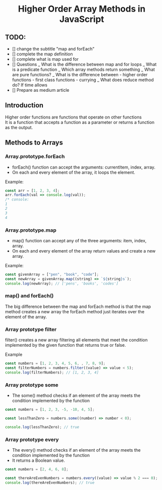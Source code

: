 <h1 align="center">Higher Order Array Methods in JavaScript</h1>

## TODO:

- [] change the subtitle "map and forEach"
- [] complete the map definition
- [] complete what is map used for
- [] Questions
  _ What is the difference between map and for loops
  _ What is a predicate function
  _ Which array methods return something
  _ What are pure functions?
  _ What is the difference between - higher order functions - first class functions - currying
  _ What does reduce method do? If time allows
- [] Prepare as medium article

## Introduction

Higher order functions are functions that operate on other functions  
It is a function that accepts a function as a parameter or returns a function as the output.

## Methods to Arrays

### Array.prototype.forEach

- forEach() function can accept the arguments: currentItem, index, array.
- On each and every element of the array, it loops the element.

Example:

```js
const arr = [1, 2, 3, 4];
arr.forEach(val => console.log(val));
/* console:
1
2
3
4
```

### Array.prototype.map

- map() function can accept any of the three arguments: item, index, array.
- On each and every element of the array return values and create a new array.

Example:

```js
const givenArray = ["pen", "book", "code"];
const newArray = givenArray.map((string) => `${string}s`);
console.log(newArray); // ['pens', 'books', 'codes']
```

### map() and forEach()

The big difference between the map and forEach method is that the map method creates a new array
the forEach method just iterates over the element of the array.

### Array prototype filter

filter() creates a new array filtering all elements that meet the condition implemented by the given function that returns true or false.

Example

```js
const numbers = [1, 2, 3, 4, 5, 6, , 7, 8, 9];
const filterNumbers = numbers.filter((value) => value < 5);
console.log(filterNumbers); // [1, 2, 3, 4]
```

### Array prototype some

- The some() method checks if an element of the array meets the condition implemented by the function

```js
const numbers = [1, 2, 3, -5, -10, 4, 5];

const lessThanZero = numbers.some((number) => number < 0);

console.log(lessThanZero); // true
```

### Array prototype every

- The every() method checks if an element of the array meets the condition implemented by the function
- It returns a Boolean value.

```js
const numbers = [2, 4, 6, 8];

const thereAreEvenNumbers = numbers.every((value) => value % 2 === 0);
console.log(thereAreEvenNumbers); // true
```
